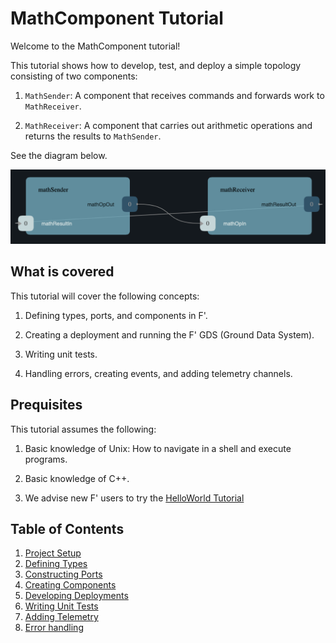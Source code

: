 # MathComponent Tutorial

Welcome to the MathComponent tutorial!

This tutorial shows how to develop, test, and deploy a simple topology
consisting of two components:

1. `MathSender`: A component that receives commands and forwards work to
   `MathReceiver`.

2. `MathReceiver`: A component that carries out arithmetic operations and
   returns the results to `MathSender`.

See the diagram below.

<a name="math-top"></a>
![A simple topology for arithmetic computation](img/top.png)

## What is covered
This tutorial will cover the following concepts:

1. Defining types, ports, and components in F'.

2. Creating a deployment and running the F' GDS (Ground Data System).

3. Writing unit tests.

4. Handling errors, creating events, and adding telemetry channels.

## Prequisites
This tutorial assumes the following:

1. Basic knowledge of Unix: How to navigate in a shell and execute programs.

2. Basic knowledge of C++.

3. We advise new F' users to try the [HelloWorld Tutorial](https://fprime-community.github.io/fprime-tutorial-hello-world/)

## Table of Contents

1. [Project Setup](project-setup.md)
2. [Defining Types](defining-types.md)
3. [Constructing Ports](constructing-ports.md)
4. [Creating Components](creating-components-1.md)
5. [Developing Deployments](developing-deployments.md)
6. [Writing Unit Tests](writing-unit-tests-1.md)
7. [Adding Telemetry](adding-telemetry.md)
8. [Error handling](error-handling-1.md)
